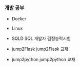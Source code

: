 ### 개발 공부

- Docker

- Linux

- SQLD
SQL 개발자 검정능력시험

- jump2Flask
jump2Flask 교재

- jump2python
jump2python 교재